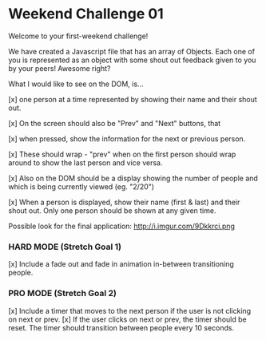 # Weekend Challenge 01

Welcome to your first-weekend challenge!

We have created a Javascript file that has an array of Objects. Each one of you is represented as an object with some shout out feedback given to you by your peers! Awesome right?

What I would like to see on the DOM, is...

[x] one person at a time represented by showing their name and their shout out.

[x] On the screen should also be "Prev" and "Next" buttons, that

[x] when pressed, show the information for the next or previous person.

[x] These should wrap - "prev" when on the first person should wrap around to show the last person and vice versa.

[x] Also on the DOM should be a display showing the number of people and which is being currently viewed (eg. "2/20")

[x] When a person is displayed, show their name (first & last) and their shout out. Only one person should be shown at any given time.

Possible look for the final application:
http://i.imgur.com/9Dkkrci.png

### HARD MODE (Stretch Goal 1)
[x] Include a fade out and fade in animation in-between transitioning people.

### PRO MODE (Stretch Goal 2)
[x] Include a timer that moves to the next person if the user is not clicking on next or prev.
[x] If the user clicks on next or prev, the timer should be reset. The timer should transition between people every 10 seconds.
